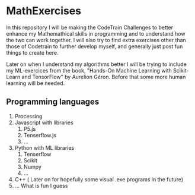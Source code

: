 # MathExercises

In this repository I will be making the CodeTrain Challenges to better enhance my Mathemathical skills in programming and to understand how the two can work together. I will also try to find extra exercises other than those of Codetrain to further develop myself, and generally just post fun things to create here.

Later on when I understand my algorithms better I will be trying to include my ML-exercices from the book, "Hands-On Machine Learning with Scikit-Learn and TensorFlow" by Aurelion Géron. Before that some more human learning will be needed.

## Programming languages

1. Processing
2. Javascript with libraries
    1. P5.js
    2. Tenserflow.js
    3. ...
3. Python with ML libraries
    1. Tenserflow
    2. Scikit
    3. Numpy
    4. ...
4. C++ ( Later on for hopefully some visual .exe programs in the future)
5. ... What is fun I guess
